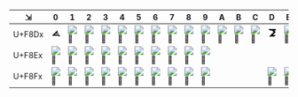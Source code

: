 
 ⇲     | 0			| 1			| 2			| 3			| 4			| 5			| 6			| 7			| 8			| 9			| A			| B			| C			| D			| E			| F
-------|------------|-----------|-----------|-----------|-----------|-----------|-----------|-----------|-----------|-----------|-----------|-----------|-----------|-----------|-----------|--------
U+F8Dx | ![][]	| ![][]	| ![][]	| ![][]	| ![][]	| ![][]	| ![][]	| ![][]	| ![][]	| ![][]	| ![][]	| ![][]	| ![][]	| ![][]	| ![][]	| ![][]
U+F8Ex | ![][]	| ![][]	| ![][]	| ![][]	| ![][]	| ![][]	| ![][]	| ![][]	| ![][]	| ![][]		|			|			|			| 			|			|		
U+F8Fx | ![][]	| ![][]	| ![][]	| ![][]	| ![][]		| ![][]	| ![][]	| ![][]	| ![][]	| ![][]	|			|			|			| ![][]		| ![][]		| ![][]

[]: png/uF8D0-.png ""
[]: png/uF8D3-.png ""
[]: png/uF8D6-.png ""
[]: png/uF8D9-.png ""
[]: png/uF8DC-.png ""
[]: png/uF8DF-.png ""
[]: png/uF8E2-.png ""
[]: png/uF8E5-.png ""
[]: png/uF8E8-.png ""
[]: png/uF8F1-.png ""
[]: png/uF8F4-.png ""
[]: png/uF8F7-.png ""
[]: png/uF8FD-.png ""
[]: png/uF8D1-.png ""
[]: png/uF8D4-.png ""
[]: png/uF8D7-.png ""
[]: png/uF8DA-.png ""
[]: png/uF8DD-.png ""
[]: png/uF8E0-.png ""
[]: png/uF8E3-.png ""
[]: png/uF8E6-.png ""
[]: png/uF8E9-.png ""
[]: png/uF8F2-.png ""
[]: png/uF8F5-.png ""
[]: png/uF8F8-.png ""
[]: png/uF8FE-.png ""
[]: png/uF8D2-.png ""
[]: png/uF8D5-.png ""
[]: png/uF8D8-.png ""
[]: png/uF8DB-.png ""
[]: png/uF8DE-.png ""
[]: png/uF8E1-.png ""
[]: png/uF8E4-.png ""
[]: png/uF8E7-.png ""
[]: png/uF8F0-.png ""
[]: png/uF8F3-.png ""
[]: png/uF8F6-.png ""
[]: png/uF8F9-.png ""
[]: png/uF8FF-.png ""

